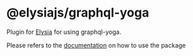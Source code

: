 # @elysiajs/graphql-yoga
Plugin for [Elysia](https://github.com/elysiajs/elysia) for using graphql-yoga.

Please refers to the [documentation](https://elysiajs.com/plugins/graphql-yoga.html) on how to use the package
